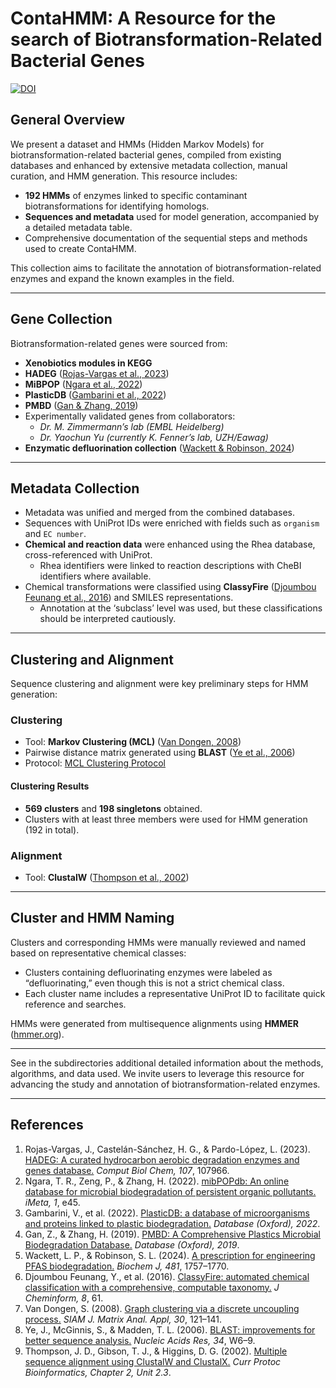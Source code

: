 # ContaHMM: A Resource for the search of Biotransformation-Related Bacterial Genes
[![DOI](https://zenodo.org/badge/904668019.svg)](https://doi.org/10.5281/zenodo.14871402)
## General Overview

We present a dataset and HMMs (Hidden Markov Models) for biotransformation-related bacterial genes, compiled from existing databases and enhanced by extensive metadata collection, manual curation, and HMM generation. This resource includes:


- **192 HMMs** of enzymes linked to specific contaminant biotransformations for identifying homologs.
- **Sequences and metadata** used for model generation, accompanied by a detailed metadata table.
- Comprehensive documentation of the sequential steps and methods used to create ContaHMM.

This collection aims to facilitate the annotation of biotransformation-related enzymes and expand the known examples in the field.

---

## Gene Collection

Biotransformation-related genes were sourced from:

- **Xenobiotics modules in KEGG**
- **HADEG** ([Rojas-Vargas et al., 2023](https://doi.org/10.1016/j.compbiolchem.2023.107966))
- **MiBPOP** ([Ngara et al., 2022](https://doi.org/10.1093/imeta/e45))
- **PlasticDB** ([Gambarini et al., 2022](https://doi.org/10.1093/database/baac036))
- **PMBD** ([Gan & Zhang, 2019](https://doi.org/10.1093/database/baz119))
- Experimentally validated genes from collaborators:
  - *Dr. M. Zimmermann’s lab (EMBL Heidelberg)*
  - *Dr. Yaochun Yu (currently K. Fenner’s lab, UZH/Eawag)*
- **Enzymatic defluorination collection** ([Wackett & Robinson, 2024](https://portlandpress.com/biochemj/article/481/23/1757/235292/A-prescription-for-engineering-PFAS-biodegradation))

---

## Metadata Collection

- Metadata was unified and merged from the combined databases.
- Sequences with UniProt IDs were enriched with fields such as `organism` and `EC number`.
- **Chemical and reaction data** were enhanced using the Rhea database, cross-referenced with UniProt.
  - Rhea identifiers were linked to reaction descriptions with CheBI identifiers where available.
- Chemical transformations were classified using **ClassyFire** ([Djoumbou Feunang et al., 2016](https://doi.org/10.1186/s13321-016-0174-y)) and SMILES representations.
  - Annotation at the ‘subclass’ level was used, but these classifications should be interpreted cautiously.

---

## Clustering and Alignment

Sequence clustering and alignment were key preliminary steps for HMM generation:

### Clustering
- Tool: **Markov Clustering (MCL)** ([Van Dongen, 2008](https://doi.org/10.1137/040608635))
- Pairwise distance matrix generated using **BLAST** ([Ye et al., 2006](https://doi.org/10.1093/nar/gkl383))
- Protocol: [MCL Clustering Protocol](https://micans.org/mcl/man/clmprotocols.html)

#### Clustering Results
- **569 clusters** and **198 singletons** obtained.
- Clusters with at least three members were used for HMM generation (192 in total).

### Alignment
- Tool: **ClustalW** ([Thompson et al., 2002](https://doi.org/10.1002/0471250953.bi0203s00))

---

## Cluster and HMM Naming

Clusters and corresponding HMMs were manually reviewed and named based on representative chemical classes:

- Clusters containing defluorinating enzymes were labeled as “defluorinating,” even though this is not a strict chemical class.
- Each cluster name includes a representative UniProt ID to facilitate quick reference and searches.

HMMs were generated from multisequence alignments using **HMMER** ([hmmer.org](http://hmmer.org)).

---


See in the subdirectories additional detailed information about the methods, algorithms, and data used. We invite users to leverage this resource for advancing the study and annotation of biotransformation-related enzymes.

---

## References

1. Rojas-Vargas, J., Castelán-Sánchez, H. G., & Pardo-López, L. (2023). [HADEG: A curated hydrocarbon aerobic degradation enzymes and genes database.](https://doi.org/10.1016/j.compbiolchem.2023.107966) *Comput Biol Chem, 107*, 107966.
2. Ngara, T. R., Zeng, P., & Zhang, H. (2022). [mibPOPdb: An online database for microbial biodegradation of persistent organic pollutants.](https://doi.org/10.1093/imeta/e45) *iMeta, 1*, e45.
3. Gambarini, V., et al. (2022). [PlasticDB: a database of microorganisms and proteins linked to plastic biodegradation.](https://doi.org/10.1093/database/baac036) *Database (Oxford), 2022*.
4. Gan, Z., & Zhang, H. (2019). [PMBD: A Comprehensive Plastics Microbial Biodegradation Database.](https://doi.org/10.1093/database/baz119) *Database (Oxford), 2019*.
5. Wackett, L. P., & Robinson, S. L. (2024). [A prescription for engineering PFAS biodegradation.](https://doi.org/10.1042/BCJ20200792) *Biochem J, 481*, 1757–1770.
6. Djoumbou Feunang, Y., et al. (2016). [ClassyFire: automated chemical classification with a comprehensive, computable taxonomy.](https://doi.org/10.1186/s13321-016-0174-y) *J Cheminform, 8*, 61.
7. Van Dongen, S. (2008). [Graph clustering via a discrete uncoupling process.](https://doi.org/10.1137/040608635) *SIAM J. Matrix Anal. Appl, 30*, 121–141.
8. Ye, J., McGinnis, S., & Madden, T. L. (2006). [BLAST: improvements for better sequence analysis.](https://doi.org/10.1093/nar/gkl383) *Nucleic Acids Res, 34*, W6–9.
9. Thompson, J. D., Gibson, T. J., & Higgins, D. G. (2002). [Multiple sequence alignment using ClustalW and ClustalX.](https://doi.org/10.1002/0471250953.bi0203s00) *Curr Protoc Bioinformatics, Chapter 2, Unit 2.3*.

